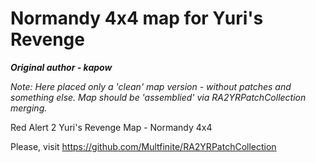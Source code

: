 # Normandy 4x4 map for Yuri's Revenge

***Original author - kapow***

*Note: Here placed only a 'clean' map version - without patches and something else. Map should be 'assemblied' via RA2YRPatchCollection merging.*

Red Alert 2 Yuri's Revenge Map - Normandy 4x4

Please, visit https://github.com/Multfinite/RA2YRPatchCollection
